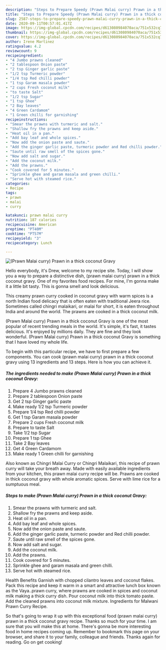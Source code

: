 ```yaml
---
description: "Steps to Prepare Speedy (Prawn Malai curry) Prawn in a thick coconut Gravy"
title: "Steps to Prepare Speedy (Prawn Malai curry) Prawn in a thick coconut Gravy"
slug: 2587-steps-to-prepare-speedy-prawn-malai-curry-prawn-in-a-thick-coconut-gravy
date: 2020-09-11T00:57:01.417Z
image: https://img-global.cpcdn.com/recipes/d613080984070aca/751x532cq70/prawn-malai-curry-prawn-in-a-thick-coconut-gravy-recipe-main-photo.jpg
thumbnail: https://img-global.cpcdn.com/recipes/d613080984070aca/751x532cq70/prawn-malai-curry-prawn-in-a-thick-coconut-gravy-recipe-main-photo.jpg
cover: https://img-global.cpcdn.com/recipes/d613080984070aca/751x532cq70/prawn-malai-curry-prawn-in-a-thick-coconut-gravy-recipe-main-photo.jpg
author: Irene Martinez
ratingvalue: 4.2
reviewcount: 9
recipeingredient:
- "4 Jumbo prawns cleaned"
- "2 tablespoon Onion paste"
- "2 tsp Ginger garlic paste"
- "1/2 tsp Turmeric powder"
- "1/4 tsp Red chilli powder"
- "1 tsp Garam masala powder"
- "2 cups Fresh coconut milk"
- "to taste Salt"
- "1/2 tsp Sugar"
- "1 tsp Ghee"
- "2 Bay leaves"
- "4 Green Cardamom"
- "1 Green chilli for garnishing"
recipeinstructions:
- "Smear the prawns with turmeric and salt."
- "Shallow fry the prawns and keep aside."
- "Heat oil in a pan."
- "Add bay leaf and whole spices."
- "Now add the onion paste and saute."
- "Add the ginger garlic paste, turmeric powder and Red chilli powder."
- "Saute until raw smell of the spices gone."
- "Now add salt and sugar."
- "Add the coconut milk."
- "Add the prawns."
- "Cook covered for 5 minutes."
- "Sprinkle ghee and garam masala and green chilli."
- "Serve hot with steamed rice."
categories:
- Recipe
tags:
- prawn
- malai
- curry

katakunci: prawn malai curry 
nutrition: 187 calories
recipecuisine: American
preptime: "PT40M"
cooktime: "PT57M"
recipeyield: "3"
recipecategory: Lunch

---
```



![(Prawn Malai curry) Prawn in a thick coconut Gravy](https://img-global.cpcdn.com/recipes/d613080984070aca/751x532cq70/prawn-malai-curry-prawn-in-a-thick-coconut-gravy-recipe-main-photo.jpg)

Hello everybody, it's Drew, welcome to my recipe site. Today, I will show you a way to prepare a distinctive dish, (prawn malai curry) prawn in a thick coconut gravy. One of my favorites food recipes. For mine, I'm gonna make it a little bit tasty. This is gonna smell and look delicious.

This creamy prawn curry cooked in coconut gravy with warm spices is a north Indian food delicacy that is often eaten with traditional Jeera rice. Sometimes called chingri malaikari, or malai for short, it is eaten throughout India and around the world. The prawns are cooked in a thick coconut milk.

(Prawn Malai curry) Prawn in a thick coconut Gravy is one of the most popular of recent trending meals in the world. It's simple, it's fast, it tastes delicious. It's enjoyed by millions daily. They are fine and they look wonderful. (Prawn Malai curry) Prawn in a thick coconut Gravy is something that I have loved my whole life.


To begin with this particular recipe, we have to first prepare a few components. You can cook (prawn malai curry) prawn in a thick coconut gravy using 13 ingredients and 13 steps. Here is how you can achieve it.

<!--inarticleads1-->

##### The ingredients needed to make (Prawn Malai curry) Prawn in a thick coconut Gravy:

1. Prepare 4 Jumbo prawns cleaned
1. Prepare 2 tablespoon Onion paste
1. Get 2 tsp Ginger garlic paste
1. Make ready 1/2 tsp Turmeric powder
1. Prepare 1/4 tsp Red chilli powder
1. Get 1 tsp Garam masala powder
1. Prepare 2 cups Fresh coconut milk
1. Prepare to taste Salt
1. Take 1/2 tsp Sugar
1. Prepare 1 tsp Ghee
1. Take 2 Bay leaves
1. Get 4 Green Cardamom
1. Make ready 1 Green chilli for garnishing


Also known as Chingri Malai Curry or Chingri Malaikari, this recipe of prawn curry will take your breath away. Made with easily available ingredients from your kitchen, this prawn malai curry recipe will be. Prawns are cooked in thick coconut gravy with whole aromatic spices. Serve with lime rice for a sumptuous meal. 

<!--inarticleads2-->

##### Steps to make (Prawn Malai curry) Prawn in a thick coconut Gravy:

1. Smear the prawns with turmeric and salt.
1. Shallow fry the prawns and keep aside.
1. Heat oil in a pan.
1. Add bay leaf and whole spices.
1. Now add the onion paste and saute.
1. Add the ginger garlic paste, turmeric powder and Red chilli powder.
1. Saute until raw smell of the spices gone.
1. Now add salt and sugar.
1. Add the coconut milk.
1. Add the prawns.
1. Cook covered for 5 minutes.
1. Sprinkle ghee and garam masala and green chilli.
1. Serve hot with steamed rice.


Health Benefits Garnish with chopped cilantro leaves and coconut flakes. Pack this recipe and keep it warm in a smart and attractive lunch box known as the Vaya..prawn curry, where prawns are cooked in spices and coconut milk making a thick curry dish. Pour coconut milk into thick tomato paste. Add the cleaned prawns into coconut milk mixture. Ingredients for Malwani Prawn Curry Recipe. 

So that's going to wrap it up with this exceptional food (prawn malai curry) prawn in a thick coconut gravy recipe. Thanks so much for your time. I am sure that you will make this at home. There's gonna be more interesting food in home recipes coming up. Remember to bookmark this page on your browser, and share it to your family, colleague and friends. Thanks again for reading. Go on get cooking!
